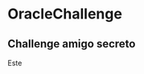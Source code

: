 # OracleChallenge
Challenge amigo secreto
------------------------------------------------------------------------------------------------------
Este 
